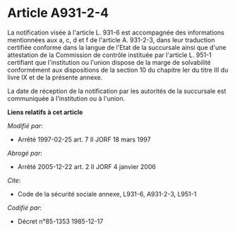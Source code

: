 # Article A931-2-4

La notification visée à l'article L. 931-6 est accompagnée des informations mentionnées aux a, c, d et f de l'article A.
931-2-3, dans leur traduction certifiée conforme dans la langue de l'Etat de la succursale ainsi que d'une attestation de la
Commission de contrôle instituée par l'article L. 951-1 certifiant que l'institution ou l'union dispose de la marge de
solvabilité conformément aux dispositions de la section 10 du chapitre Ier du titre III du livre IX et de la présente annexe.

La date de réception de la notification par les autorités de la succursale est communiquée à l'institution ou à l'union.

**Liens relatifs à cet article**

_Modifié par_:

  - Arrêté 1997-02-25 art. 7 II JORF 18 mars 1997

_Abrogé par_:

  - Arrêté 2005-12-22 art. 2 II JORF 4 janvier 2006

_Cite_:

  - Code de la sécurité sociale annexe, L931-6, A931-2-3, L951-1

_Codifié par_:

  - Décret n°85-1353 1985-12-17
